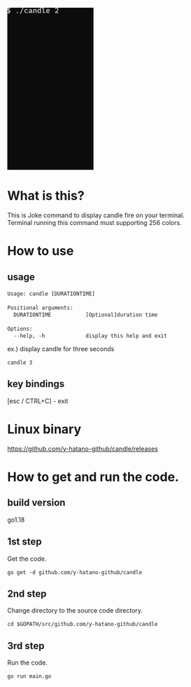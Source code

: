 ![candle](candle.gif)

# What is this?
This is Joke command to display candle fire on your terminal.<br>
Terminal running this command must supporting 256 colors.<br>
# How to use
## usage
```
Usage: candle [DURATIONTIME]

Positional arguments:
  DURATIONTIME           [Optional]duration time

Options:
  --help, -h             display this help and exit
```

ex.) display candle for three seconds<br>
```
candle 3
```



## key bindings
[esc / CTRL+C] - exit<br>

# Linux binary
https://github.com/y-hatano-github/candle/releases

# How to get and run the code.
## build version
go1.18
## 1st step
Get the code.
```
go get -d github.com/y-hatano-github/candle
```
## 2nd step
Change directory to the source code directory.
```
cd $GOPATH/src/github.com/y-hatano-github/candle
```
## 3rd step
Run the code.
```
go run main.go
```




